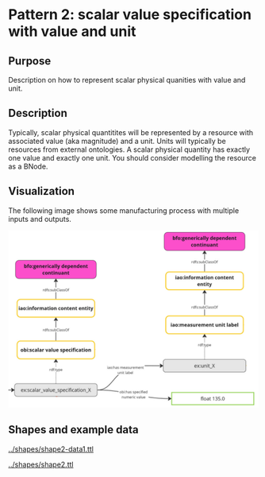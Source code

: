# Pattern 2: scalar value specification with value and unit
## Purpose
Description on how to represent scalar physical quanities with value and unit.

## Description
Typically, scalar physical quantitites will be represented by a resource with associated 
value (aka magnitude) and a unit. Units will typically be resources from external ontologies. 
A scalar physical quantity has exactly one value and exactly one unit. 
You should consider modelling the resource as a BNode.


## Visualization
The following image shows some manufacturing process with multiple inputs and outputs.

<img src="https://raw.githubusercontent.com/materialdigital/core-ontology/develop-3.0.0/patterns/pattern2.png" alt="pattern2 image" width="750"/>
          
## Shapes and example data
[../shapes/shape2-data1.ttl](../shapes/shape2-data1.ttl)

[../shapes/shape2.ttl](../shapes/shape2.ttl)

